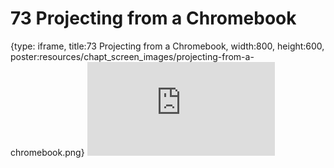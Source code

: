 # 73 Projecting from a Chromebook
 
{type: iframe, title:73 Projecting from a Chromebook, width:800, height:600, poster:resources/chapt_screen_images/projecting-from-a-chromebook.png}
![](https://datatrail-jhu.github.io/DataTrail/no_toc/projecting-from-a-chromebook.html)
 

 
